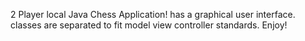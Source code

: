 2 Player local Java Chess Application!
has a graphical user interface. classes are separated to fit model view controller standards. Enjoy! 
